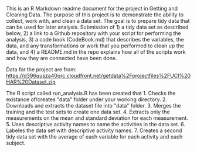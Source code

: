 This is an R Markdown readme document for the project in Getting and Cleaning Data. The purpose of this project is to demonstrate the ability to collect, work with, and clean a data set. The goal is to prepare tidy data that can be used for later analysis. Submission of 1) a tidy data set as described below, 2) a link to a Github repository with your script for performing the analysis, 3) a code book (CodeBook.md) that describes the variables, the data, and any transformations or work that you performed to clean up the data, and 4) a README.md in the repo explains how all of the scripts work and how they are connected have been done. 

Data for the project are from: 
https://d396qusza40orc.cloudfront.net/getdata%2Fprojectfiles%2FUCI%20HAR%20Dataset.zip

The R script called run_analysis.R has been created that
    1. Checks the existance of/creates "data" folder under your working directory.
    2. Downloads and extracts the dataset file into "data" folder.
    3. Merges the training and the test sets to create one data set.
    4. Extracts only the measurements on the mean and standard deviation for each measurement.
    5. Uses descriptive activity names to name the activities in the data set.
    6. Labeles the data set with descriptive activity names.
    7. Creates a second tidy data set with the average of each variable for each activity and each subject.

